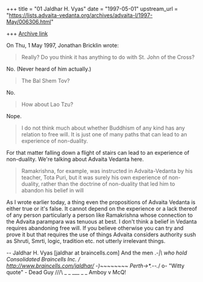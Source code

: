 +++
title = "01 Jaldhar H. Vyas"
date = "1997-05-01"
upstream_url = "https://lists.advaita-vedanta.org/archives/advaita-l/1997-May/006306.html"

+++
[Archive link](https://lists.advaita-vedanta.org/archives/advaita-l/1997-May/006306.html)

On Thu, 1 May 1997, Jonathan Bricklin wrote:

> Really?  Do you think it has anything to do with St. John of the Cross?

No.  (Never heard of him actually.)

> The Bal Shem Tov?

No.

>  How about Lao Tzu?

Nope.

> I do not think much about whether Buddhism of any kind has any relation to
> free will.  It is just one of many paths that can lead to an experience of
> non-duality.

For that matter falling down a flight of stairs can lead to an experience
of non-duality.  We're talking about Advaita Vedanta here.

> Ramakrishna, for example, was instructed in Advaita-Vedanta
> by his teacher, Tota Puri, but it was surely his own experience of
> non-duality, rather than the doctrine of non-duality  that led him to
> abandon his belief in will
>

As I wrote earlier today, a thing even the propositions of Advaita Vedanta
is either true or it's false.  It cannot depend on the experience or a
lack thereof of any person particularly a person like Ramakrishna whose
connection to the Advaita parampara was tenuous at best.  I don't think a
belief in Vedanta requires abandoning free will.  If you believe otherwise
you can try and prove it but that requires the use of things Advaita
considers authority sush as Shruti, Smrti, logic, tradition etc.  not
utterly irrelevant things.

--
Jaldhar H. Vyas [jaldhar at braincells.com]   And the men .-_|\ who hold
Consolidated Braincells Inc.                          /     \
http://www.braincells.com/jaldhar/ -)~~~~~~~~  Perth->*.--._/  o-
"Witty quote" - Dead Guy   /\/\/\ _ _ ___ _  _ Amboy       v      McQ!

